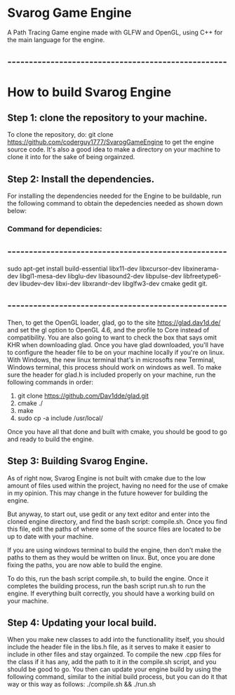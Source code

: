 # Svarog Game Engine
A Path Tracing Game engine made with GLFW and OpenGL, using C++ for the main language for the engine.
## ---------------------------------------------------

# How to build Svarog Engine
## Step 1: clone the repository to your machine.
To clone the repository, do: git clone https://github.com/coderguy1777/SvarogGameEngine to get the engine source 
code. It's also a good idea to make a directory on your machine to clone it into for the sake of being orgainzed.

## Step 2: Install the dependencies.
For installing the dependencies needed for the Engine to be buildable, run the following 
command to obtain the depedencies needed as shown down below: 

### Command for dependicies:
## ---------------------------------------------------
sudo apt-get install build-essential libx11-dev libxcursor-dev libxinerama-dev libgl1-mesa-dev libglu-dev libasound2-dev libpulse-dev libfreetype6-dev libudev-dev libxi-dev libxrandr-dev libglfw3-dev cmake gedit git.
## ---------------------------------------------------

Then, to get the OpenGL loader, glad, go to the site https://glad.dav1d.de/ and set the gl option to OpenGL 4.6, 
and the profile to Core instead of compatibility. You are also going to want to check the box that says omit KHR 
when downloading glad. Once you have glad downloaded, you'll have to configure the header file to be on your machine locally
if you're on linux. With Windows, the new linux terminal that's in microsofts new Terminal, Windows terminal, this process should work on windows as well.
To make sure the header for glad.h is included properly on your machine, run the following commands in order:

1. git clone https://github.com/Dav1dde/glad.git
2. cmake ./
3. make
4. sudo cp -a include /usr/local/

Once you have all that done and built with cmake, you should be good to go and ready to build the engine.

## Step 3: Building Svarog Engine.
As of right now, Svarog Engine is not built with cmake due to the low amount of files used within the project, having no
need for the use of cmake in my opinion. This may change in the future however for building the engine.

But anyway, to start out, use gedit or any text editor and enter into the cloned engine directory, and find the bash script: compile.sh. Once you find this file, edit the paths of where some of the source files are located to be up to date with your machine. 

If you are using windows terminal to build the engine, then don't make the paths to them as they would be written on linux. But, once you are done fixing the paths, you are now able to build the engine. 

To do this, run the bash script compile.sh, to build the engine. Once it completes the building process, run the bash script run.sh to run the engine. If everything built correctly, you should have a working build on your machine.

## Step 4: Updating your local build.
When you make new classes to add into the functionallity itself, you should include the header file in the libs.h file, as it 
serves to make it easier to include in other files and stay orgainzed. To compile the new .cpp files for the class if it has 
any, add the path to it in the compile.sh script, and you should be good to go. You then can update your engine build by using
the following command, similar to the initial build process, but you can do it that way or this way as follows: ./compile.sh && ./run.sh
